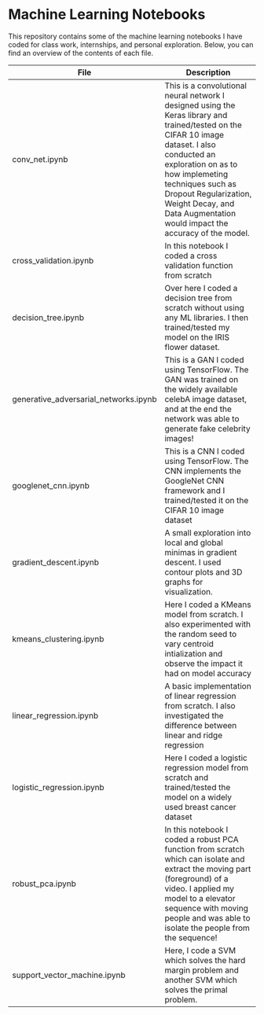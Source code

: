 # Machine Learning Notebooks
This repository contains some of the machine learning notebooks I have coded for class work, internships, and personal exploration. Below, you can find an overview of the contents of each file.

| File      | Description |
| ----------- | ----------- |
| conv_net.ipynb      |This is a convolutional neural network I designed using the Keras library and trained/tested on the CIFAR 10 image dataset. I also conducted an exploration on as to how implemeting techniques such as Dropout Regularization, Weight Decay, and Data Augmentation would impact the accuracy of the model.|
| cross_validation.ipynb     | In this notebook I coded a cross validation function from scratch        |
| decision_tree.ipynb      | Over here I coded a decision tree from scratch without using any ML libraries. I then trained/tested my model on the IRIS flower dataset. |
| generative_adversarial_networks.ipynb      | This is a GAN I coded using TensorFlow. The GAN was trained on the widely available celebA image dataset, and at the end the network was able to generate fake celebrity images! |
| googlenet_cnn.ipynb  | This is a CNN I coded using TensorFlow. The CNN  implements the GoogleNet CNN framework and I trained/tested it on the CIFAR 10 image dataset|
| gradient_descent.ipynb| A small exploration into local and global minimas in gradient descent. I used contour plots and 3D graphs for visualization. |
| kmeans_clustering.ipynb   | Here I coded a KMeans model from scratch. I also experimented with the random seed to vary centroid intialization and observe the impact it had on model accuracy |
| linear_regression.ipynb    | A basic implementation of linear regression from scratch. I also investigated the difference between linear and ridge regression  |
| logistic_regression.ipynb  | Here I coded a logistic regression model from scratch and trained/tested the model on a widely used breast cancer dataset|
| robust_pca.ipynb  | In this notebook I coded a robust PCA function from scratch which can isolate and extract the moving part (foreground) of a video. I applied my model to a elevator sequence with moving people and was able to isolate the people from the sequence! |
| support_vector_machine.ipynb | Here, I code a SVM which solves the hard margin problem and another SVM which solves the primal problem. | 


